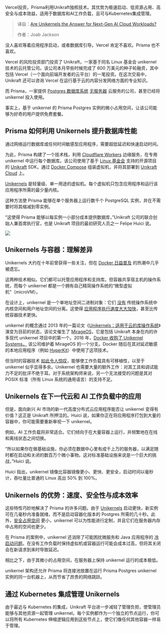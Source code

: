 <!--
title: Unikernel：下一代AI云负载的破局之道？
cover: https://cdn.thenewstack.io/media/2025/09/0bdb1432-unikraft.png
summary: Vercel投资，Prisma利用Unikraft独核技术。其优势为极速启动、低资源占用、高安全与成本效益，适用于数据库和AI工作负载，且可与Kubernetes集成管理。
-->

Vercel投资，Prisma利用Unikraft独核技术。其优势为极速启动、低资源占用、高安全与成本效益，适用于数据库和AI工作负载，且可与Kubernetes集成管理。

> 译自：[Are Unikernels the Answer for Next-Gen AI Cloud Workloads?](https://thenewstack.io/are-unikernels-the-answer-for-next-gen-ai-cloud-workloads/)
> 
> 作者：Joab Jackson

没人喜欢等着应用程序启动，或者数据库引导。Vercel 肯定不喜欢。Prisma 也不喜欢。

Vercel 的风险投资部门投资了 Unikraft，一家基于同名 Linux 基金会 unikernel 技术的云托管公司。该公司本月早些时候完成了 600 万美元的种子轮融资，其中包括 Vercel（一个面向前端开发者的云平台）的一笔投资。在这次交易中，Unikraft 还可以咨询 Vercel 在运行基于云的内容分发网络方面的专业知识。

而 Prisma，一家提供 [Postgres 数据库系统](https://thenewstack.io/how-distributed-postgres-solves-clouds-high-availability-problem/) [无服务器](https://thenewstack.io/serverless/) 云服务的公司，甚至已经将 unikernel 投入使用。

事实上，基于 unikernel 的 Prisma Postgres 实例的微小占用空间，让该公司能够为好奇的用户提供免费套餐。

## Prisma 如何利用 Unikernels 提升数据库性能

通过网络运行数据库或任何时间敏感型应用程序，需要超低延迟和快速启动时间。

为此，Prisma 构建了一个技术栈，利用 [Cloudflare Workers](https://thenewstack.io/cloudflare-launches-workers-unbound-serverless-with-unthrottled-cpu-usage/) 边缘服务，在专用 unikernel 中运行每个数据库。该公司使用了基于 [Linux 基金会](https://training.linuxfoundation.org/training/course-catalog/?utm_content=inline+mention) 支持的开源项目的 [Unikraft](https://github.com/unikraft/unikraft) SDK，通过 [Docker Compose](https://thenewstack.io/acorn-from-the-eyes-of-a-docker-compose-user/) 组装虚拟机，并将其部署到 [Unikraft Cloud](https://unikraft.com/blog/unikraft-cloud/) 上。

[Unikernels](https://thenewstack.io/why-the-unikernel-might-outpace-generic-linux-for-cloud-native-ops/) 是轻量级、单一用途的虚拟机。每个虚拟机只包含应用程序和运行该应用程序所需的最少量内核。

这种方法使 Prisma 能够在单个服务器上运行数千个 PostgreSQL 实例，并在不需要时将其缩减到零实例。

“这使得 Prisma 能够以每实例一小部分成本提供数据库，”Unikraft 公司的联合创始人兼首席执行官，也是 Unikraft 项目的最初研究人员之一 Felipe Huici 说。

![](https://cdn.thenewstack.io/media/2025/09/53c9487a-unikraft.gif)

## Unikernels 与容器：理解差异

Unikernels 大约在十年前曾获得一些关注，但在 [Docker 日益普及](https://thenewstack.io/docker-fork-talk-split-now-table/) 的热潮中几乎被遗忘。

这两种技术相似。它们都可以托管应用程序和支持库。但容器共享宿主机的操作系统，而每个 unikernel 都是一个拥有自己精简操作系统的“微型虚拟机”（microVM）。

在设计上，unikernel 是一个单地址空间二进制对象：它们 [没有](https://unikraft.org/docs/concepts) 传统操作系统中内核空间和用户地址空间的分离。这使得 [应用程序执行速度大大加快](https://thenewstack.io/beam-me-up-unikernels/)，甚至比传统容器技术更快。

unikernel 的概念通过 2013 年的一篇论文《[Unikernels：适用于云的库操作系统](https://dl.acm.org/doi/10.1145/2490301.2451167)》演变为目前的状态，该论文催生了 [MirageOS](https://thenewstack.io/qa-lars-kurth-unikernels/)，它是包括 Unikraft 本身在内的许多现代 unikernel 项目中的第一个。2016 年，[Docker 收购了 Unikernel Systems，](https://thenewstack.io/dockers-unikernel-purchase-changing-role-os/) 该公司维护着 MirageOS 的一个分支。Docker 随后在其对延迟敏感的本地应用程序（例如 [HyperKit](https://github.com/moby/hyperkit)）中使用了这项技术。

但当时的容器技术 [如此令人惊叹](https://thenewstack.io/shining-historical-lens-containers/)，能够使工作负载具有可移植性，以至于 unikernel 似乎显得多余。Unikernel 也需要大量的额外工作：对其工具和调试能力不足的批评不绝于耳。对于系统架构师来说，另一个无法接受的问题是其对 POSIX 标准（所有 Linux 系统的通用语言）的支持不足。

## Unikernels 在下一代云和 AI 工作负载中的应用

但是，面向新兴 AI 市场的新一代高度分布式云应用程序能否让 unikernel 变得有价值？这正是 Unikraft 所押注的。Huici 说，如果你正在将应用程序打包到大量的容器中，你可能需要重新审视一下 unikernel。

例如，AI 工作负载将非常适合。它们倾向于在大量容器上运行，并频繁地在在线和离线状态之间切换。

“所以如果你在做基础设施，你必须在数据中心里有成千上万的服务器，以满足随时都在启动和关闭的数百万个微小事物。这对标准基础设施来说是一个巨大的挑战，”Huici 说。

Huici 指出，unikernel 镜像比容器镜像更小、更快、更安全，启动时间以毫秒计，吞吐量比普通的 Linux 高出 50% 到 100%。

## Unikernels 的优势：速度、安全性与成本效率

这些特性巧妙地解决了 Prisma 的许多问题。由于 [Unikernels](https://thenewstack.io/beam-me-up-unikernels/) 启动更快，新实例可在几毫秒内准备就绪，而不是启动容器化版本的 Postgres 所需的几十秒。此外，[安全占用空间](http://unikernel.org/blog/2017/unikernels-are-secure) 更小，unikernel 可以为性能进行定制，并且它们在服务器内存中占用的空间也更少。

在 Prisma 的案例中，unikernel 还消除了可能困扰微服务和 Java 应用程序的 [冷启动问题](https://thenewstack.io/how-to-conquer-cold-starts-for-better-performance/)。在没有工作负载时保持虚拟机或容器运行可能会成本过高，但将其关闭会在新请求到来时导致延迟。

相比之下，由于其微小的占用空间，在服务器上保持 unikernel 运行的成本极低。

unikernel 架构还允许 Prisma 将连接池放置在运行 Prisma Postgres unikernel 实例的同一台机器上，从而节省了昂贵的网络跳跃。

## 通过 Kubernetes 集成管理 Unikernels

由于最近与 Kubernetes 的集成，Unikraft 平台进一步减轻了管理负担，使管理员能够与其他资源一起管理 unikernel。每个实例都作为一个独立的节点运行，你可以将所有 Kubernetes 伸缩逻辑应用到这些节点上，使它们像任何其他容器一样易于管理。